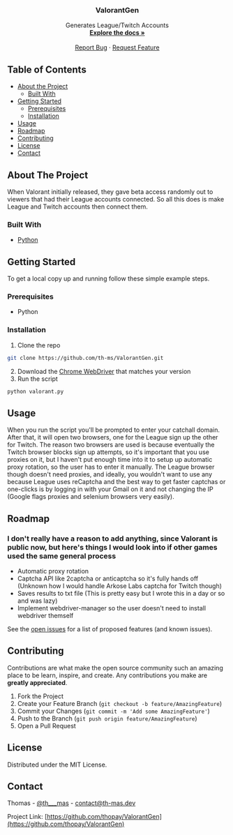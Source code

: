 <!-- PROJECT LOGO -->
<br />
<p align="center">

  <h3 align="center">ValorantGen</h3>

  <p align="center">
    Generates League/Twitch Accounts
    <br />
    <a href="https://github.com/thopay/ValorantGen/"><strong>Explore the docs »</strong></a>
    <br />
    <br />
    <a href="https://github.com/thopay/ValorantGen/">Report Bug</a>
    ·
    <a href="https://github.com/thopay/ValorantGen/">Request Feature</a>
  </p>
</p>



<!-- TABLE OF CONTENTS -->
## Table of Contents

* [About the Project](#about-the-project)
  * [Built With](#built-with)
* [Getting Started](#getting-started)
  * [Prerequisites](#prerequisites)
  * [Installation](#installation)
* [Usage](#usage)
* [Roadmap](#roadmap)
* [Contributing](#contributing)
* [License](#license)
* [Contact](#contact)



<!-- ABOUT THE PROJECT -->
## About The Project

When Valorant initially released, they gave beta access randomly out to viewers that had their League accounts connected. So all this does is make League and Twitch accounts then connect them.

### Built With
* [Python](https://www.python.org)


<!-- GETTING STARTED -->
## Getting Started

To get a local copy up and running follow these simple example steps.

### Prerequisites

* Python

### Installation

1. Clone the repo
```sh
git clone https://github.com/th-ms/ValorantGen.git
```
2. Download the <a href="https://chromedriver.chromium.org/downloads">Chrome WebDriver</a> that matches your version
3. Run the script
```sh
python valorant.py
```



<!-- USAGE EXAMPLES -->
## Usage

When you run the script you'll be prompted to enter your catchall domain. After that, it will open two browsers, one for the League sign up the other for Twitch. The reason two browsers are used is because eventually the Twitch browser blocks sign up attempts, so it's important that you use proxies on it, but I haven't put enough time into it to setup up automatic proxy rotation, so the user has to enter it manually. The League browser though doesn't need proxies, and ideally, you wouldn't want to use any because League uses reCaptcha and the best way to get faster captchas or one-clicks is by logging in with your Gmail on it and not changing the IP (Google flags proxies and selenium browsers very easily).

<!-- ROADMAP -->
## Roadmap

### I don't really have a reason to add anything, since Valorant is public now, but here's things I would look into if other games used the same general process
* Automatic proxy rotation
* Captcha API like 2captcha or anticaptcha so it's fully hands off (Unknown how I would handle Arkose Labs captcha for Twitch though)
* Saves results to txt file (This is pretty easy but I wrote this in a day or so and was lazy)
* Implement webdriver-manager so the user doesn't need to install webdriver themself

See the [open issues](https://github.com/thopay/ValorantGen/issues) for a list of proposed features (and known issues).


<!-- CONTRIBUTING -->
## Contributing

Contributions are what make the open source community such an amazing place to be learn, inspire, and create. Any contributions you make are **greatly appreciated**.

1. Fork the Project
2. Create your Feature Branch (`git checkout -b feature/AmazingFeature`)
3. Commit your Changes (`git commit -m 'Add some AmazingFeature'`)
4. Push to the Branch (`git push origin feature/AmazingFeature`)
5. Open a Pull Request



<!-- LICENSE -->
## License

Distributed under the MIT License.



<!-- CONTACT -->
## Contact

Thomas - [@th___mas](https://twitter.com/th___mas) - contact@th-mas.dev

Project Link: [https://github.com/thopay/ValorantGen](https://github.com/thopay/ValorantGen)
